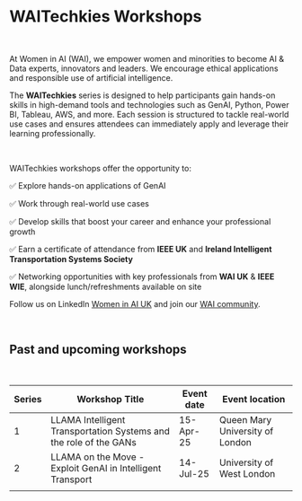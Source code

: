 # WAITechkies Workshops


<br>

At Women in AI (WAI), we empower women and minorities to become AI & Data experts, innovators and leaders. We encourage ethical applications and responsible use of artificial intelligence.

The __WAITechkies__ series is designed to help participants gain hands-on skills in high-demand tools and technologies such as GenAI, Python, Power BI, Tableau, AWS, and more. Each session is structured to tackle real-world use cases and ensures attendees can immediately apply and leverage their learning professionally.

<br>

WAITechkies workshops offer the opportunity to:

✅ Explore hands-on applications of GenAI

✅ Work through real-world use cases

✅ Develop skills that boost your career and enhance your professional growth

✅ Earn a certificate of attendance from __IEEE UK__ and __Ireland Intelligent Transportation Systems Society__

✅ Networking opportunities with key professionals from __WAI UK__ & __IEEE WIE__, alongside lunch/refreshments available on site


Follow us on LinkedIn [Women in AI UK](https://uk.linkedin.com/showcase/womeninaiuk/) and join our [WAI community](https://www.womeninai.co/wai-member-registration).

<br>

## Past and upcoming workshops

<br>

| Series | Workshop Title                                                    | Event date | Event location                  |  
|--------|-------------------------------------------------------------------|------------|---------------------------------|
| 1      | LLAMA Intelligent Transportation Systems and the role of the GANs | 15-Apr-25  | Queen Mary University of London |   
| 2      | LLAMA on the Move - Exploit GenAI in Intelligent Transport        | 14-Jul-25  | University of West London       |   
|        |                                                                   |            |                                 |   






